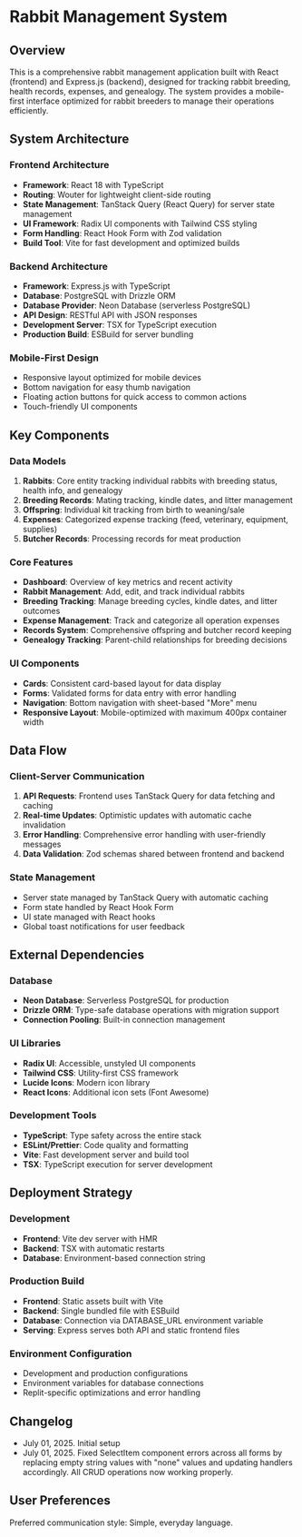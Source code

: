 # Rabbit Management System

## Overview

This is a comprehensive rabbit management application built with React (frontend) and Express.js (backend), designed for tracking rabbit breeding, health records, expenses, and genealogy. The system provides a mobile-first interface optimized for rabbit breeders to manage their operations efficiently.

## System Architecture

### Frontend Architecture
- **Framework**: React 18 with TypeScript
- **Routing**: Wouter for lightweight client-side routing
- **State Management**: TanStack Query (React Query) for server state management
- **UI Framework**: Radix UI components with Tailwind CSS styling
- **Form Handling**: React Hook Form with Zod validation
- **Build Tool**: Vite for fast development and optimized builds

### Backend Architecture
- **Framework**: Express.js with TypeScript
- **Database**: PostgreSQL with Drizzle ORM
- **Database Provider**: Neon Database (serverless PostgreSQL)
- **API Design**: RESTful API with JSON responses
- **Development Server**: TSX for TypeScript execution
- **Production Build**: ESBuild for server bundling

### Mobile-First Design
- Responsive layout optimized for mobile devices
- Bottom navigation for easy thumb navigation
- Floating action buttons for quick access to common actions
- Touch-friendly UI components

## Key Components

### Data Models
1. **Rabbits**: Core entity tracking individual rabbits with breeding status, health info, and genealogy
2. **Breeding Records**: Mating tracking, kindle dates, and litter management
3. **Offspring**: Individual kit tracking from birth to weaning/sale
4. **Expenses**: Categorized expense tracking (feed, veterinary, equipment, supplies)
5. **Butcher Records**: Processing records for meat production

### Core Features
- **Dashboard**: Overview of key metrics and recent activity
- **Rabbit Management**: Add, edit, and track individual rabbits
- **Breeding Tracking**: Manage breeding cycles, kindle dates, and litter outcomes
- **Expense Management**: Track and categorize all operation expenses
- **Records System**: Comprehensive offspring and butcher record keeping
- **Genealogy Tracking**: Parent-child relationships for breeding decisions

### UI Components
- **Cards**: Consistent card-based layout for data display
- **Forms**: Validated forms for data entry with error handling
- **Navigation**: Bottom navigation with sheet-based "More" menu
- **Responsive Layout**: Mobile-optimized with maximum 400px container width

## Data Flow

### Client-Server Communication
1. **API Requests**: Frontend uses TanStack Query for data fetching and caching
2. **Real-time Updates**: Optimistic updates with automatic cache invalidation
3. **Error Handling**: Comprehensive error handling with user-friendly messages
4. **Data Validation**: Zod schemas shared between frontend and backend

### State Management
- Server state managed by TanStack Query with automatic caching
- Form state handled by React Hook Form
- UI state managed with React hooks
- Global toast notifications for user feedback

## External Dependencies

### Database
- **Neon Database**: Serverless PostgreSQL for production
- **Drizzle ORM**: Type-safe database operations with migration support
- **Connection Pooling**: Built-in connection management

### UI Libraries
- **Radix UI**: Accessible, unstyled UI components
- **Tailwind CSS**: Utility-first CSS framework
- **Lucide Icons**: Modern icon library
- **React Icons**: Additional icon sets (Font Awesome)

### Development Tools
- **TypeScript**: Type safety across the entire stack
- **ESLint/Prettier**: Code quality and formatting
- **Vite**: Fast development server and build tool
- **TSX**: TypeScript execution for server development

## Deployment Strategy

### Development
- **Frontend**: Vite dev server with HMR
- **Backend**: TSX with automatic restarts
- **Database**: Environment-based connection string

### Production Build
- **Frontend**: Static assets built with Vite
- **Backend**: Single bundled file with ESBuild
- **Database**: Connection via DATABASE_URL environment variable
- **Serving**: Express serves both API and static frontend files

### Environment Configuration
- Development and production configurations
- Environment variables for database connections
- Replit-specific optimizations and error handling

## Changelog
- July 01, 2025. Initial setup
- July 01, 2025. Fixed SelectItem component errors across all forms by replacing empty string values with "none" values and updating handlers accordingly. All CRUD operations now working properly.

## User Preferences

Preferred communication style: Simple, everyday language.